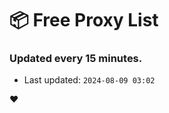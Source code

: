 # :package: Free Proxy List
### Updated every 15 minutes.

- Last updated: `2024-08-09 03:02`

:heart:
